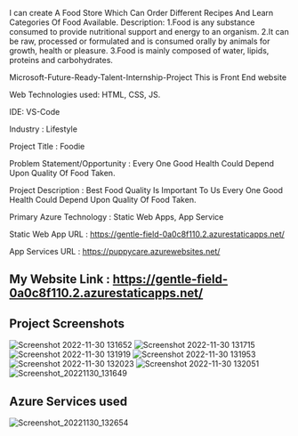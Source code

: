 I can create A Food Store Which Can Order Different Recipes And Learn Categories Of Food Available. Description: 1.Food is any substance consumed to provide nutritional support and energy to an organism. 2.It can be raw, processed or formulated and is consumed orally by animals for growth, health or pleasure. 3.Food is mainly composed of water, lipids, proteins and carbohydrates.

Microsoft-Future-Ready-Talent-Internship-Project This is Front End website

Web Technologies used: HTML, CSS, JS.

IDE: VS-Code

Industry : Lifestyle

Project Title : Foodie

Problem Statement/Opportunity : Every One Good Health Could Depend Upon Quality Of Food Taken.

Project Description : Best Food Quality Is Important To Us Every One Good Health Could Depend Upon Quality Of Food Taken.

Primary Azure Technology : Static Web Apps, App Service

Static Web App URL : https://gentle-field-0a0c8f110.2.azurestaticapps.net/

App Services URL : https://puppycare.azurewebsites.net/

## My Website Link : https://gentle-field-0a0c8f110.2.azurestaticapps.net/

## Project Screenshots
![Screenshot 2022-11-30 131652](https://user-images.githubusercontent.com/117506043/204738351-35772fa0-0b14-4cd3-b1fa-d0e601136dc4.png)
![Screenshot 2022-11-30 131715](https://user-images.githubusercontent.com/117506043/204738400-3c318e61-299f-4b5d-9317-22cc6489fe91.png)
![Screenshot 2022-11-30 131919](https://user-images.githubusercontent.com/117506043/204738454-5c06bc76-10aa-4963-a017-8e848c6f67ac.png)
![Screenshot 2022-11-30 131953](https://user-images.githubusercontent.com/117506043/204738515-784c0438-adc5-492c-9438-5457deeb6829.png)
![Screenshot 2022-11-30 132023](https://user-images.githubusercontent.com/117506043/204738530-09242392-defb-4bd3-ac91-017f804f4a66.png)
![Screenshot 2022-11-30 132051](https://user-images.githubusercontent.com/117506043/204738533-ecf05d53-2834-473a-964c-14338b475e27.png)
![Screenshot_20221130_131649](https://user-images.githubusercontent.com/117506043/204738540-ab92364f-eaec-4d80-8309-7a6d04152688.png)

## Azure Services used
![Screenshot_20221130_132654](https://user-images.githubusercontent.com/117506043/204739454-c4a854cf-42e4-4cd7-8d93-446cc148e95e.png)
